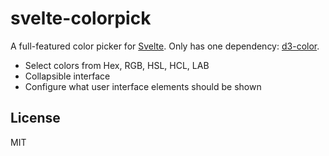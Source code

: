 # svelte-colorpick

A full-featured color picker for [Svelte](https://svelte.dev). Only has one dependency: [d3-color](https://github.com/d3/d3-color).

  * Select colors from Hex, RGB, HSL, HCL, LAB
  * Collapsible interface
  * Configure what user interface elements should be shown



## License
MIT
